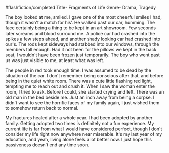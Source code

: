 #flashfiction/completed
Title- Fragments of Life
Genre- Drama, Tragedy

The boy looked at me, smiled. I gave one of the most cheerful smiles I had, though it wasn't a match for his’. He walked past our car, humming. The face certainly being a thing to be kept in an art showroom. Few seconds later screams and blood surround me. A police car had crashed into the spikes a few steps ahead, and another shady looking car had crashed into our's. The rods kept sideways had stabbed into our windows, through the members tall enough. Had it not been for the pillows we kept in the back seat, I wouldn't have been frozen just temporarily. The boy who went past us was just visible to me, at least what was left. 

The people in red took enough time. I was assumed to be dead by the situation of the car. I don't remember being conscious after that, and before being in the quiet white room. There was a cute little flashing red light, tempting me to reach out and crush it. When I saw the woman enter the room, I tried to ask. Before I could, she started crying and left. There was an old man in the bed beside me. Just an inch away from being a corpse. I didn't want to see the horrific faces of my family again, I just wished them to somehow return back to normal. 

My fractures healed after a whole year. I had been adopted by another family. Getting adopted two times is definitely not a fun experience. My current life is far from what I would have considered perfect, though I don't consider my life right now anywhere near miserable. It's my last year of my education, and yeah, living alone feels a lot better now. I just hope this passiveness doesn't end any time soon.
